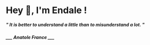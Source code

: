 <h1 title="head"> Hey 👋, I'm Endale !</h1>

**<h5><i>" It is better to understand a little than to misunderstand a lot. "</i></h5>**

*<b>___ Anatole France ___</b>*
